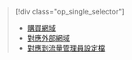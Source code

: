 > [!div class="op_single_selector"]
> * [購買網域](../articles/app-service/custom-dns-web-site-buydomains-web-app.md)
> * [對應外部網域](../articles/app-service/app-service-web-tutorial-custom-domain.md)
> * [對應到流量管理員設定檔](../articles/app-service/web-sites-traffic-manager-custom-domain-name.md)
> 
> 

